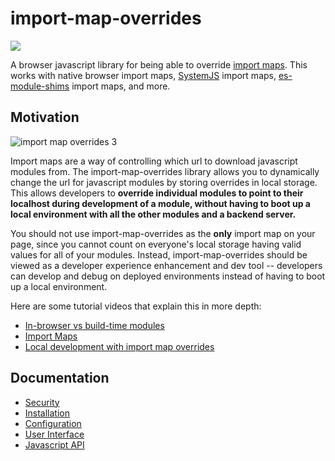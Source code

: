 # import-map-overrides

[![](https://data.jsdelivr.com/v1/package/npm/import-map-overrides/badge)](https://www.jsdelivr.com/package/npm/import-map-overrides)

A browser javascript library for being able to override [import maps](https://github.com/WICG/import-maps). This works
with native browser import maps, [SystemJS](https://github.com/systemjs/systemjs) import maps, [es-module-shims](https://github.com/guybedford/es-module-shims) import maps, and more.

## Motivation

![import map overrides 3](https://user-images.githubusercontent.com/5524384/77237035-07476600-6b8a-11ea-9041-8b70f633d5d0.gif)

Import maps are a way of controlling which url to download javascript modules from. The import-map-overrides library allows you
to dynamically change the url for javascript modules by storing overrides in local storage. This allows developers to **override individual modules to point to their localhost during development of a module, without having to boot up a local environment with all the other modules and a backend server.**

You should not use import-map-overrides as the **only** import map on your page, since you cannot count on everyone's local storage having
valid values for all of your modules. Instead, import-map-overrides should be viewed as a developer experience enhancement and dev tool --
developers can develop and debug on deployed environments instead of having to boot up a local environment.

Here are some tutorial videos that explain this in more depth:

- [In-browser vs build-time modules](https://www.youtube.com/watch?v=Jxqiu6pdMSU&list=PLLUD8RtHvsAOhtHnyGx57EYXoaNsxGrTU&index=2)
- [Import Maps](https://www.youtube.com/watch?v=Lfm2Ge_RUxs&list=PLLUD8RtHvsAOhtHnyGx57EYXoaNsxGrTU&index=3)
- [Local development with import map overrides](https://www.youtube.com/watch?v=vjjcuIxqIzY&list=PLLUD8RtHvsAOhtHnyGx57EYXoaNsxGrTU&index=4)

## Documentation

- [Security](/docs/security.md)
- [Installation](/docs/installation.md)
- [Configuration](/docs/configuration.md)
- [User Interface](/docs/ui.md)
- [Javascript API](/docs/api.md)
